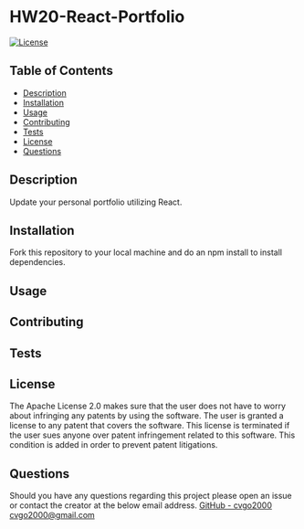 # HW20-React-Portfolio

[![License](https://img.shields.io/badge/License-Apache%202.0-blue.svg)](https://opensource.org/licenses/Apache-2.0)

## Table of Contents

- [Description](#description)
- [Installation](#installation)
- [Usage](#usage)
- [Contributing](#contributing)
- [Tests](#tests)
- [License](#license)
- [Questions](#questions)

## Description

Update your personal portfolio utilizing React.

## Installation

Fork this repository to your local machine and do an npm install to install dependencies.

## Usage

## Contributing

## Tests

## License

The Apache License 2.0 makes sure that the user does not have to worry about infringing any patents by using the software. The user is granted a license to any patent that covers the software. This license is terminated if the user sues anyone over patent infringement related to this software. This condition is added in order to prevent patent litigations.

## Questions

Should you have any questions regarding this project please open an issue or contact the creator at the below email address.
[GitHub - cvgo2000](https://github.com/cvgo2000)
[cvgo2000@gmail.com](cvgo2000@gmail.com)
